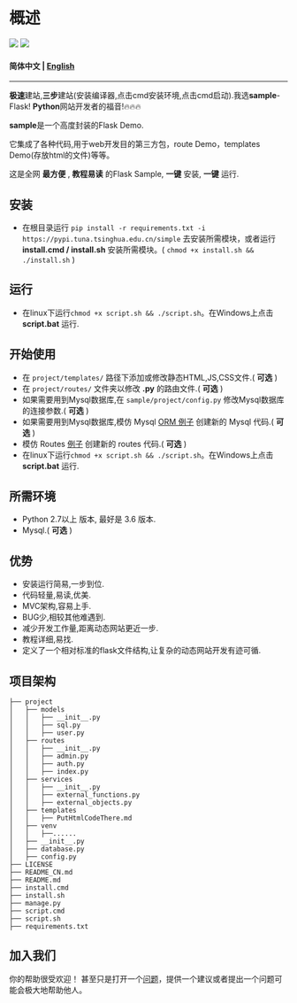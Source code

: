 # 概述

[![](https://img.shields.io/badge/github-issues-%2365A30D?style=flat-square&logo=github)](https://github.com/sqlforskay/sample/issues)
[![](https://img.shields.io/badge/github-traffic-green)](https://github.com/sqlforskay/sample/graphs/traffic)

#### 简体中文 | [English](/README.md)

****

**极速**建站,**三步**建站(安装编译器,点击cmd安装环境,点击cmd启动).我选**sample**-Flask! **Python**网站开发者的福音!🔥🔥🔥

**sample**是一个高度封装的Flask Demo.

它集成了各种代码,用于web开发目的第三方包，route Demo，templates Demo(存放html的文件)等等。

这是全网 **最方便** , **教程易读** 的Flask Sample, **一键** 安装, **一键** 运行.
## 安装

- 在根目录运行 ```pip install -r requirements.txt -i https://pypi.tuna.tsinghua.edu.cn/simple``` 去安装所需模块，或者运行 **install.cmd / install.sh** 安装所需模块。( ```chmod +x install.sh && ./install.sh``` )

## 运行

- 在linux下运行```chmod +x script.sh && ./script.sh```。在Windows上点击 **script.bat** 运行.

## 开始使用

- 在 ```project/templates/``` 路径下添加或修改静态HTML,JS,CSS文件.( **可选** )
- 在 ```project/routes/``` 文件夹以修改 **.py** 的路由文件.( **可选** )
- 如果需要用到Mysql数据库,在 ```sample/project/config.py``` 修改Mysql数据库的连接参数.( **可选** )
- 如果需要用到Mysql数据库,模仿 Mysql [ORM 例子](https://github.com/sqlforskay/flask-sample/blob/main/project/models/user.py#L13) 创建新的 Mysql 代码.( **可选** )
- 模仿 Routes [例子](https://github.com/sqlforskay/flask-sample/blob/main/project/routes/index.py#L56) 创建新的 routes 代码.( **可选** )
- 在linux下运行```chmod +x script.sh && ./script.sh```。在Windows上点击 **script.bat** 运行.

## 所需环境 

- Python 2.7以上 版本, 最好是 3.6 版本.
- Mysql.( **可选** )

## 优势
- 安装运行简易,一步到位.
- 代码轻量,易读,优美.
- MVC架构,容易上手.
- BUG少,相较其他难遇到.
- 减少开发工作量,距离动态网站更近一步.
- 教程详细,易找.
- 定义了一个相对标准的flask文件结构,让复杂的动态网站开发有迹可循.

## 项目架构

  ```
  ├── project
  │   ├── models
  │   │   ├── __init__.py
  │   │   ├── sql.py
  │   │   ├── user.py
  │   ├── routes
  │   │   ├── __init__.py 
  │   │   ├── admin.py
  │   │   ├── auth.py
  │   │   ├── index.py
  │   ├── services
  │   │   ├── __init__.py 
  │   │   ├── external_functions.py
  │   │   ├── external_objects.py
  │   ├── templates
  │   │   ├── PutHtmlCodeThere.md
  │   ├── venv
  │   │   ├──......
  │   ├── __init__.py
  │   ├── database.py 
  │   ├── config.py 
  ├── LICENSE
  ├── README_CN.md
  ├── README.md
  ├── install.cmd
  ├── install.sh
  ├── manage.py
  ├── script.cmd
  ├── script.sh
  ├── requirements.txt
  ```

## 加入我们
你的帮助很受欢迎！ 甚至只是打开一个[问题](https://github.com/sqlforskay/sample/issues)，提供一个建议或者提出一个问题可能会极大地帮助他人。
